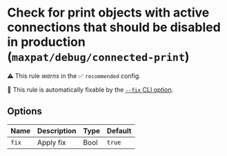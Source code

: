# Check for print objects with active connections that should be disabled in production (`maxpat/debug/connected-print`)

⚠️ This rule _warns_ in the ✅ `recommended` config.

🔧 This rule is automatically fixable by the [`--fix` CLI option](https://eslint.org/docs/latest/user-guide/command-line-interface#--fix).

<!-- end auto-generated rule header -->

## Options

<!-- begin auto-generated rule options list -->

| Name  | Description | Type | Default |
| :---- | :---------- | :--- | :------ |
| `fix` | Apply fix   | Bool | `true`  |

<!-- end auto-generated rule options list -->
